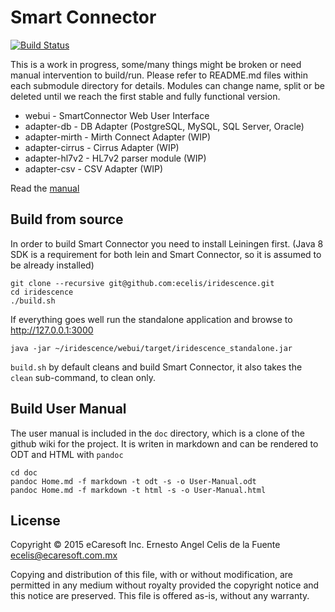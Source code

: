 Smart Connector
===============

[![Build Status](https://travis-ci.org/ecelis/iridescence.svg?branch=master)](https://travis-ci.org/ecelis/iridescence)

This is a work in progress, some/many things might be broken or need
manual intervention to build/run. Please refer to README.md files within
each submodule directory for details. Modules can change name, split or
be deleted until we reach the first stable and fully functional version.

  * webui           - SmartConnector Web User Interface
  * adapter-db      - DB Adapter (PostgreSQL, MySQL, SQL Server, Oracle)
  * adapter-mirth   - Mirth Connect Adapter (WIP)
  * adapter-cirrus  - Cirrus Adapter        (WIP)
  * adapter-hl7v2   - HL7v2 parser module (WIP)
  * adapter-csv     - CSV Adapter (WIP)

Read the [manual](https://github.com/ecelis/iridescence/wiki)

Build from source
-----------------

In order to build Smart Connector you need to install Leiningen first.
(Java 8 SDK is a requirement for both lein and Smart Connector, so it is
assumed to be already installed)

    git clone --recursive git@github.com:ecelis/iridescence.git
    cd iridescence
    ./build.sh

If everything goes well run the standalone application and browse to
http://127.0.0.1:3000

    java -jar ~/iridescence/webui/target/iridescence_standalone.jar


`build.sh` by default cleans and build Smart Connector, it also takes
the `clean` sub-command, to clean only.

Build User Manual
-----------------

The user manual is included in the `doc` directory, which is a clone of
the github wiki for the project. It is writen in markdown and can be
rendered to ODT and HTML with `pandoc`

    cd doc
    pandoc Home.md -f markdown -t odt -s -o User-Manual.odt
    pandoc Home.md -f markdown -t html -s -o User-Manual.html


## License

Copyright © 2015 eCaresoft Inc.
Ernesto Angel Celis de la Fuente <ecelis@ecaresoft.com.mx>

Copying and distribution of this file, with or without modification,
are permitted in any medium without royalty provided the copyright
notice and this notice are preserved.  This file is offered as-is,
without any warranty.
